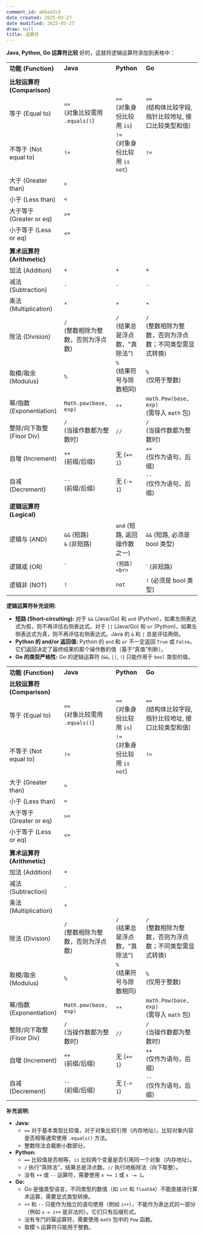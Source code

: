```yaml
---
comment_id: a6bad2c4
date created: 2025-03-27
date modified: 2025-03-27
draw: null
title: 运算符
---
```

**Java, Python, Go 运算符比较**
好的，这就将逻辑运算符添加到表格中：

|                        |                                |                              |                                           |
| ---------------------- | ------------------------------ | ---------------------------- | ----------------------------------------- |
| **功能 (Function)**      | **Java**                       | **Python**                   | **Go**                                    |
|                        |                                |                              |                                           |
| **比较运算符 (Comparison)** |                                |                              |                                           |
| 等于 (Equal to)          | `==` <br> (对象比较需用 `.equals()`) | `==` <br> (对象身份比较用 `is`)     | `==` <br> (结构体比较字段, 指针比较地址, 接口比较类型和值)     |
| 不等于 (Not equal to)     | `!=`                           | `!=` <br> (对象身份比较用 `is not`) | `!=`                                      |
| 大于 (Greater than)      | `>`                            |                              |                                           |
| 小于 (Less than)         | `<`                            |                              |                                           |
| 大于等于 (Greater or eq)   | `>=`                           |                              |                                           |
| 小于等于 (Less or eq)      | `<=`                           |                              |                                           |
|                        |                                |                              |                                           |
| **算术运算符 (Arithmetic)** |                                |                              |                                           |
| 加法 (Addition)          | `+`                            | `+`                          | `+`                                       |
| 减法 (Subtraction)       | `-`                            | `-`                          | `-`                                       |
| 乘法 (Multiplication)    | `*`                            | `*`                          | `*`                                       |
| 除法 (Division)          | `/` <br> (整数相除为整数，否则为浮点数)      | `/` <br> (结果总是浮点数，"真除法")     | `/` <br> (整数相除为整数，否则为浮点数；不同类型需显式转换)       |
| 取模/取余 (Modulus)        | `%`                            | `%` <br> (结果符号与除数相同)         | `%` <br> (仅用于整数)                          |
| 幂/指数 (Exponentiation)  | `Math.pow(base, exp)`          | `**`                         | `math.Pow(base, exp)` <br> (需导入 `math` 包) |
| 整除/向下取整 (Floor Div)    | `/` <br> (当操作数都为整数时)           | `//`                         | `/` <br> (当操作数都为整数时)                      |
| 自增 (Increment)         | `++` <br> (前缀/后缀)              | 无 (`+= 1`)                   | `++` <br> (仅作为语句，后缀)                      |
| 自减 (Decrement)         | `--` <br> (前缀/后缀)              | 无 (`-= 1`)                   | `--` <br> (仅作为语句，后缀)                      |
|                        |                                |                              |                                           |
| **逻辑运算符 (Logical)**    |                                |                              |                                           |
| 逻辑与 (AND)              | `&&` (短路) <br> `&` (非短路)       | `and` (短路, 返回操作数之一)          | `&&` (短路, 必须是 bool 类型)                    |
| 逻辑或 (OR)               | `                              | `(短路) <br>`                  | ` (非短路)                                   |
| 逻辑非 (NOT)              | `!`                            | `not`                        | `!` (必须是 bool 类型)                         |

**逻辑运算符补充说明:**

- **短路 (Short-circuiting):** 对于 `&&` (Java/Go) 和 `and` (Python)，如果左侧表达式为假，则不再评估右侧表达式。对于 `||` (Java/Go) 和 `or` (Python)，如果左侧表达式为真，则不再评估右侧表达式。Java 的 `&` 和 `|` 总是评估两侧。
- **Python 的 and/or 返回值:** Python 的 `and` 和 `or` 不一定返回 `True` 或 `False`。它们返回决定了最终结果的那个操作数的值（基于“真值”判断）。
- **Go 的类型严格性:** Go 的逻辑运算符 (`&&`, `||`, `!`) 只能作用于 `bool` 类型的值。

|                        |                                |                              |                                           |
| ---------------------- | ------------------------------ | ---------------------------- | ----------------------------------------- |
| **功能 (Function)**      | **Java**                       | **Python**                   | **Go**                                    |
| **比较运算符 (Comparison)** |                                |                              |                                           |
| 等于 (Equal to)          | `==` <br> (对象比较需用 `.equals()`) | `==` <br> (对象身份比较用 `is`)     | `==` <br> (结构体比较字段, 指针比较地址, 接口比较类型和值)     |
| 不等于 (Not equal to)     | `!=`                           | `!=` <br> (对象身份比较用 `is not`) | `!=`                                      |
| 大于 (Greater than)      | `>`                            |                              |                                           |
| 小于 (Less than)         | `<`                            |                              |                                           |
| 大于等于 (Greater or eq)   | `>=`                           |                              |                                           |
| 小于等于 (Less or eq)      | `<=`                           |                              |                                           |
|                        |                                |                              |                                           |
| **算术运算符 (Arithmetic)** |                                |                              |                                           |
| 加法 (Addition)          | `+`                            |                              |                                           |
| 减法 (Subtraction)       | `-`                            |                              |                                           |
| 乘法 (Multiplication)    | `*`                            |                              |                                           |
| 除法 (Division)          | `/` <br> (整数相除为整数，否则为浮点数)      | `/` <br> (结果总是浮点数，"真除法")     | `/` <br> (整数相除为整数，否则为浮点数；不同类型需显式转换)       |
| 取模/取余 (Modulus)        | `%`                            | `%` <br> (结果符号与除数相同)         | `%` <br> (仅用于整数)                          |
| 幂/指数 (Exponentiation)  | `Math.pow(base, exp)`          | `**`                         | `math.Pow(base, exp)` <br> (需导入 `math` 包) |
| 整除/向下取整 (Floor Div)    | `/` <br> (当操作数都为整数时)           | `//`                         | `/` <br> (当操作数都为整数时)                      |
| 自增 (Increment)         | `++` <br> (前缀/后缀)              | 无 (`+= 1`)                   | `++` <br> (仅作为语句，后缀)                      |
| 自减 (Decrement)         | `--` <br> (前缀/后缀)              | 无 (`-= 1`)                   | `--` <br> (仅作为语句，后缀)                      |

**补充说明:**

- **Java:**
    - `==` 对于基本类型比较值，对于对象比较引用（内存地址）。比较对象内容是否相等通常使用 `.equals()` 方法。
    - 整数除法会截断小数部分。
- **Python:**
    - `==` 比较值是否相等。`is` 比较两个变量是否引用同一个对象（内存地址）。
    - `/` 执行“真除法”，结果总是浮点数。`//` 执行地板除法（向下取整）。
    - 没有 `++` 或 `--` 运算符，需要使用 `x += 1` 或 `x -= 1`。
- **Go:**
    - Go 是强类型语言，不同类型的数值（如 `int` 和 `float64`）不能直接进行算术运算，需要显式类型转换。
    - `++` 和 `--` 只能作为独立的语句使用（例如 `i++`），不能作为表达式的一部分（例如 `x = i++` 是非法的）。它们只有后缀形式。
    - 没有专门的幂运算符，需要使用 `math` 包中的 `Pow` 函数。
    - 取模 `%` 运算符只能用于整数。
